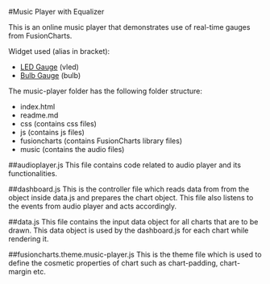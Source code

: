 #Music Player with Equalizer

This is an online music player that demonstrates use of real-time gauges from FusionCharts.

Widget used (alias in bracket):

* [LED Gauge](http://www.fusioncharts.com/javascript-chart-fiddles/?gauges&gauge=LED--Gauge) (vled)
* [Bulb Gauge](http://www.fusioncharts.com/javascript-chart-fiddles/?gauges&gauge=Bulb--Gauge) (bulb)

The music-player folder has the following folder structure:

* index.html
* readme.md
* css (contains css files)
* js (contains js files)
* fusioncharts (contains FusionCharts library files)
* music (contains the audio files)

##audioplayer.js
This file contains code related to audio player and its functionalities.

##dashboard.js
This is the controller file which reads data from from the object inside data.js and prepares the chart object. This file also listens to the events from audio player and acts accordingly.

##data.js
This file contains the input data object for all charts that are to be drawn. This data object is used by the dashboard.js for each chart while rendering it.

##fusioncharts.theme.music-player.js
This is the theme file which is used to define the cosmetic properties of chart such as chart-padding, chart-margin etc.
